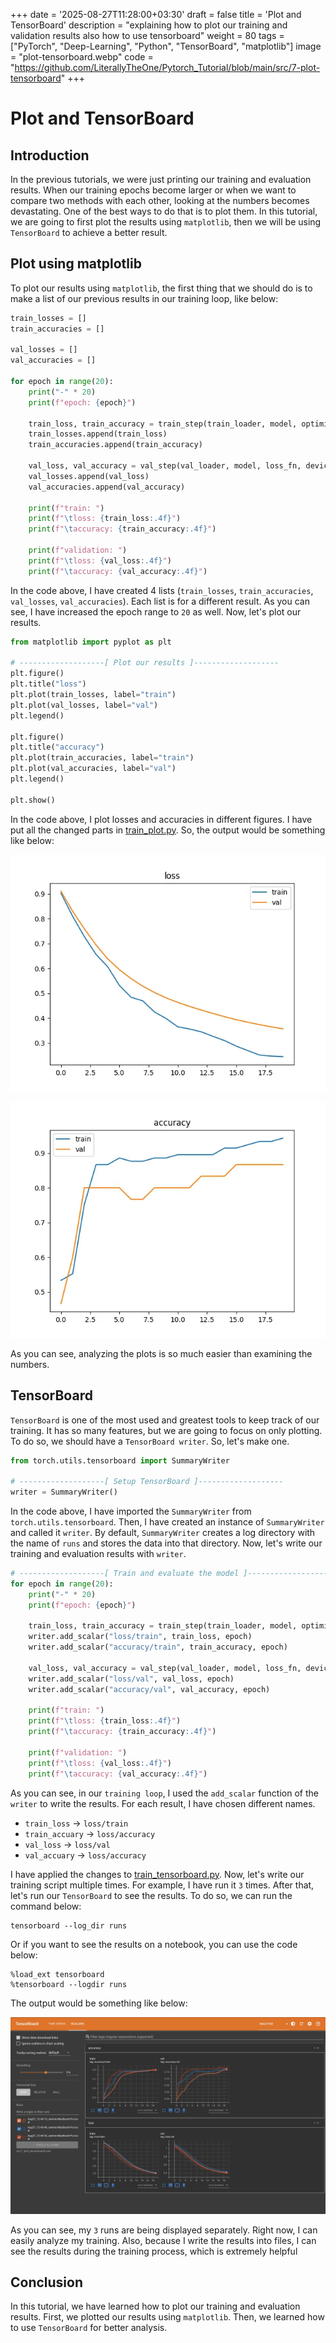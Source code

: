 +++
date = '2025-08-27T11:28:00+03:30'
draft = false
title = 'Plot and TensorBoard'
description = "explaining how to plot our training and validation results also how to use tensorboard"
weight = 80
tags = ["PyTorch", "Deep-Learning", "Python", "TensorBoard", "matplotlib"]
image = "plot-tensorboard.webp"
code = "https://github.com/LiterallyTheOne/Pytorch_Tutorial/blob/main/src/7-plot-tensorboard"
+++

# Plot and TensorBoard

## Introduction

In the previous tutorials, we were just printing our training and evaluation results.
When our training epochs become larger or when we want to compare two methods with each other,
looking at the numbers becomes devastating.
One of the best ways to do that is to plot them.
In this tutorial, we are going to first plot the results using `matplotlib`,
then we will be using `TensorBoard` to achieve a better result.

## Plot using matplotlib

To plot our results using `matplotlib`,
the first thing that we should do is to make a list of our previous results in our training loop,
like below:

```python
train_losses = []
train_accuracies = []

val_losses = []
val_accuracies = []

for epoch in range(20):
    print("-" * 20)
    print(f"epoch: {epoch}")

    train_loss, train_accuracy = train_step(train_loader, model, optimizer, loss_fn, device)
    train_losses.append(train_loss)
    train_accuracies.append(train_accuracy)

    val_loss, val_accuracy = val_step(val_loader, model, loss_fn, device)
    val_losses.append(val_loss)
    val_accuracies.append(val_accuracy)

    print(f"train: ")
    print(f"\tloss: {train_loss:.4f}")
    print(f"\taccuracy: {train_accuracy:.4f}")

    print(f"validation: ")
    print(f"\tloss: {val_loss:.4f}")
    print(f"\taccuracy: {val_accuracy:.4f}")
```

In the code above, I have created 4 lists (`train_losses`, `train_accuracies`, `val_losses`, `val_accuracies`).
Each list is for a different result.
As you can see, I have increased the epoch range to `20` as well.
Now, let's plot our results.

```python
from matplotlib import pyplot as plt

# -------------------[ Plot our results ]-------------------
plt.figure()
plt.title("loss")
plt.plot(train_losses, label="train")
plt.plot(val_losses, label="val")
plt.legend()

plt.figure()
plt.title("accuracy")
plt.plot(train_accuracies, label="train")
plt.plot(val_accuracies, label="val")
plt.legend()

plt.show()
```

In the code above, I plot losses and accuracies in different figures.
I have put all the changed parts in
[train_plot.py](https://github.com/LiterallyTheOne/Pytorch_Tutorial/blob/main/src/7_plot_tensorboard/train_plot.py).
So, the output would be something like below:

![Loss](loss.webp)

![Accuracy](accuracy.webp)

As you can see, analyzing the plots is so much easier than examining the numbers.

## TensorBoard

`TensorBoard` is one of the most used and greatest tools to keep track of our training.
It has so many features, but we are going to focus on only plotting.
To do so, we should have a `TensorBoard writer`.
So, let's make one.

```python
from torch.utils.tensorboard import SummaryWriter

# -------------------[ Setup TensorBoard ]-------------------
writer = SummaryWriter()
```

In the code above, I have imported the `SummaryWriter` from `torch.utils.tensorboard`.
Then, I have created an instance of `SummaryWriter` and called it `writer`.
By default, `SummaryWriter` creates a log directory with the name of `runs` and stores the data into that directory.
Now, let's write our training and evaluation results with `writer`.

```python
# -------------------[ Train and evaluate the model ]-------------------
for epoch in range(20):
    print("-" * 20)
    print(f"epoch: {epoch}")

    train_loss, train_accuracy = train_step(train_loader, model, optimizer, loss_fn, device)
    writer.add_scalar("loss/train", train_loss, epoch)
    writer.add_scalar("accuracy/train", train_accuracy, epoch)

    val_loss, val_accuracy = val_step(val_loader, model, loss_fn, device)
    writer.add_scalar("loss/val", val_loss, epoch)
    writer.add_scalar("accuracy/val", val_accuracy, epoch)

    print(f"train: ")
    print(f"\tloss: {train_loss:.4f}")
    print(f"\taccuracy: {train_accuracy:.4f}")

    print(f"validation: ")
    print(f"\tloss: {val_loss:.4f}")
    print(f"\taccuracy: {val_accuracy:.4f}")
```

As you can see, in our `training loop`, I used the `add_scalar` function of the `writer` to write the results.
For each result, I have chosen different names.

* `train_loss` -> `loss/train`
* `train_accuary` -> `loss/accuracy`
* `val_loss` -> `loss/val`
* `val_accuary` -> `loss/accuracy`

I have applied the changes to
[train_tensorboard.py](https://github.com/LiterallyTheOne/Pytorch_Tutorial/blob/main/src/7_plot_tensorboard/train_tensorboard.py).
Now, let's write our training script multiple times.
For example, I have run it `3` times.
After that, let's run our `TensorBoard` to see the results.
To do so, we can run the command below:

```shell
tensorboard --log_dir runs
```

Or if you want to see the results on a notebook, you can use the code below:

```text
%load_ext tensorboard
%tensorboard --logdir runs
```

The output would be something like below:

![tensorboard result](tensorboard.webp)

As you can see, my `3` runs are being displayed separately.
Right now, I can easily analyze my training.
Also, because I write the results into files, I can see the results during the training process,
which is extremely helpful

## Conclusion

In this tutorial, we have learned how to plot our training and evaluation results.
First, we plotted our results using `matplotlib`.
Then, we learned how to use `TensorBoard` for better analysis.


